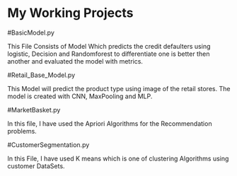 # My Working Projects

#BasicModel.py 

This File Consists of Model Which predicts the credit defaulters using logistic, Decision and Randomforest to differentiate one is better then another and evaluated the model with metrics.

#Retail_Base_Model.py

This Model will predict the product type using image of the retail stores. The model is created with CNN, MaxPooling and MLP.

#MarketBasket.py

In this file, I have used the Apriori Algorithms for the Recommendation problems. 

#CustomerSegmentation.py

In this File, I have used K means which is one of clustering Algorithms using customer DataSets.

